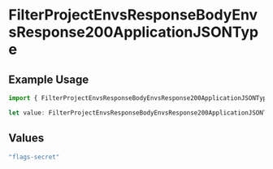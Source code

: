 # FilterProjectEnvsResponseBodyEnvsResponse200ApplicationJSONType

## Example Usage

```typescript
import { FilterProjectEnvsResponseBodyEnvsResponse200ApplicationJSONType } from "@vercel/sdk/models/operations";

let value: FilterProjectEnvsResponseBodyEnvsResponse200ApplicationJSONType = "flags-secret";
```

## Values

```typescript
"flags-secret"
```